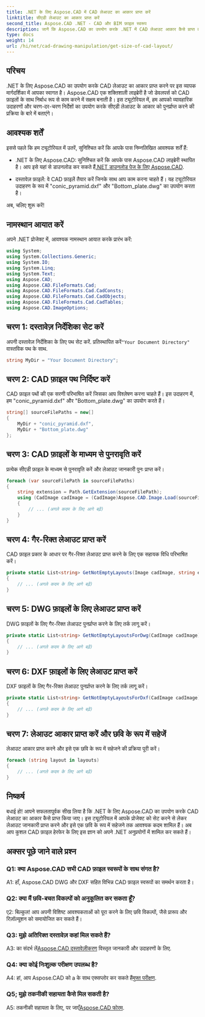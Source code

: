 ```yaml
---
title: .NET के लिए Aspose.CAD में CAD लेआउट का आकार प्राप्त करें
linktitle: सीएडी लेआउट का आकार प्राप्त करें
second_title: Aspose.CAD .NET - CAD और BIM फ़ाइल स्वरूप
description: जानें कि Aspose.CAD का उपयोग करके .NET में CAD लेआउट आकार कैसे प्राप्त करें। कुशल सीएडी फ़ाइल हेरफेर के लिए हमारी चरण-दर-चरण मार्गदर्शिका का पालन करें।
type: docs
weight: 14
url: /hi/net/cad-drawing-manipulation/get-size-of-cad-layout/
---
```

## परिचय

.NET के लिए Aspose.CAD का उपयोग करके CAD लेआउट का आकार प्राप्त करने पर इस व्यापक मार्गदर्शिका में आपका स्वागत है। Aspose.CAD एक शक्तिशाली लाइब्रेरी है जो डेवलपर्स को CAD फ़ाइलों के साथ निर्बाध रूप से काम करने में सक्षम बनाती है। इस ट्यूटोरियल में, हम आपको व्यावहारिक उदाहरणों और चरण-दर-चरण निर्देशों का उपयोग करके सीएडी लेआउट के आकार को पुनर्प्राप्त करने की प्रक्रिया के बारे में बताएंगे।

## आवश्यक शर्तें

इससे पहले कि हम ट्यूटोरियल में उतरें, सुनिश्चित करें कि आपके पास निम्नलिखित आवश्यक शर्तें हैं:

-  .NET के लिए Aspose.CAD: सुनिश्चित करें कि आपके पास Aspose.CAD लाइब्रेरी स्थापित है। आप इसे यहां से डाउनलोड कर सकते हैं[.NET डाउनलोड पेज के लिए Aspose.CAD](https://releases.aspose.com/cad/net/).

- दस्तावेज़ फ़ाइलें: वे CAD फ़ाइलें तैयार करें जिनके साथ आप काम करना चाहते हैं। यह ट्यूटोरियल उदाहरण के रूप में "conic_pyramid.dxf" और "Bottom_plate.dwg" का उपयोग करता है।

अब, चलिए शुरू करें!

## नामस्थान आयात करें

अपने .NET प्रोजेक्ट में, आवश्यक नामस्थान आयात करके प्रारंभ करें:

```csharp
using System;
using System.Collections.Generic;
using System.IO;
using System.Linq;
using System.Text;
using Aspose.CAD;
using Aspose.CAD.FileFormats.Cad;
using Aspose.CAD.FileFormats.Cad.CadConsts;
using Aspose.CAD.FileFormats.Cad.CadObjects;
using Aspose.CAD.FileFormats.Cad.CadTables;
using Aspose.CAD.ImageOptions;
```

## चरण 1: दस्तावेज़ निर्देशिका सेट करें

 अपनी दस्तावेज़ निर्देशिका के लिए पथ सेट करें. प्रतिस्थापित करें`"Your Document Directory"` वास्तविक पथ के साथ.

```csharp
string MyDir = "Your Document Directory";
```

## चरण 2: CAD फ़ाइल पथ निर्दिष्ट करें

CAD फ़ाइल पथों की एक सरणी परिभाषित करें जिसका आप विश्लेषण करना चाहते हैं। इस उदाहरण में, हम "conic_pyramid.dxf" और "Bottom_plate.dwg" का उपयोग करते हैं।

```csharp
string[] sourceFilePaths = new[]
{
    MyDir + "conic_pyramid.dxf",
    MyDir + "Bottom_plate.dwg"
};
```

## चरण 3: CAD फ़ाइलों के माध्यम से पुनरावृति करें

प्रत्येक सीएडी फ़ाइल के माध्यम से पुनरावृति करें और लेआउट जानकारी पुनः प्राप्त करें।

```csharp
foreach (var sourceFilePath in sourceFilePaths)
{
    string extension = Path.GetExtension(sourceFilePath);
    using (CadImage cadImage = (CadImage)Aspose.CAD.Image.Load(sourceFilePath))
    {
        // ... (अगले कदम के लिए आगे बढ़ें)
    }
}
```

## चरण 4: गैर-रिक्त लेआउट प्राप्त करें

CAD फ़ाइल प्रकार के आधार पर गैर-रिक्त लेआउट प्राप्त करने के लिए एक सहायक विधि परिभाषित करें।

```csharp
private static List<string> GetNotEmptyLayouts(Image cadImage, string extension)
{
    // ... (अगले कदम के लिए आगे बढ़ें)
}
```

## चरण 5: DWG फ़ाइलों के लिए लेआउट प्राप्त करें

DWG फ़ाइलों के लिए गैर-रिक्त लेआउट पुनर्प्राप्त करने के लिए तर्क लागू करें।

```csharp
private static List<string> GetNotEmptyLayoutsForDwg(CadImage cadImage)
{
    // ... (अगले कदम के लिए आगे बढ़ें)
}
```

## चरण 6: DXF फ़ाइलों के लिए लेआउट प्राप्त करें

DXF फ़ाइलों के लिए गैर-रिक्त लेआउट पुनर्प्राप्त करने के लिए तर्क लागू करें।

```csharp
private static List<string> GetNotEmptyLayoutsForDxf(CadImage cadImage)
{
    // ... (अगले कदम के लिए आगे बढ़ें)
}
```

## चरण 7: लेआउट आकार प्राप्त करें और छवि के रूप में सहेजें

लेआउट आकार प्राप्त करने और इसे एक छवि के रूप में सहेजने की प्रक्रिया पूरी करें।

```csharp
foreach (string layout in layouts)
{
    // ... (अगले कदम के लिए आगे बढ़ें)
}
```

## निष्कर्ष

बधाई हो! आपने सफलतापूर्वक सीख लिया है कि .NET के लिए Aspose.CAD का उपयोग करके CAD लेआउट का आकार कैसे प्राप्त किया जाए। इस ट्यूटोरियल में आपके प्रोजेक्ट को सेट करने से लेकर लेआउट जानकारी प्राप्त करने और इसे एक छवि के रूप में सहेजने तक आवश्यक कदम शामिल हैं। अब आप कुशल CAD फ़ाइल हेरफेर के लिए इस ज्ञान को अपने .NET अनुप्रयोगों में शामिल कर सकते हैं।

## अक्सर पूछे जाने वाले प्रश्न

### Q1: क्या Aspose.CAD सभी CAD फ़ाइल स्वरूपों के साथ संगत है?

A1: हाँ, Aspose.CAD DWG और DXF सहित विभिन्न CAD फ़ाइल स्वरूपों का समर्थन करता है।

### Q2: क्या मैं छवि-बचत विकल्पों को अनुकूलित कर सकता हूँ?

ए2: बिल्कुल! आप अपनी विशिष्ट आवश्यकताओं को पूरा करने के लिए छवि विकल्पों, जैसे प्रारूप और रिज़ॉल्यूशन को समायोजित कर सकते हैं।

### Q3: मुझे अतिरिक्त दस्तावेज़ कहां मिल सकते हैं?

 A3: का संदर्भ लें[Aspose.CAD दस्तावेज़ीकरण](https://reference.aspose.com/cad/net/) विस्तृत जानकारी और उदाहरणों के लिए.

### Q4: क्या कोई निःशुल्क परीक्षण उपलब्ध है?

 A4: हां, आप Aspose.CAD को a के साथ एक्सप्लोर कर सकते हैं[मुफ्त परीक्षण](https://releases.aspose.com/).

### Q5; मुझे तकनीकी सहायता कैसे मिल सकती है?

 A5: तकनीकी सहायता के लिए, पर जाएँ[Aspose.CAD फोरम](https://forum.aspose.com/c/cad/19).
